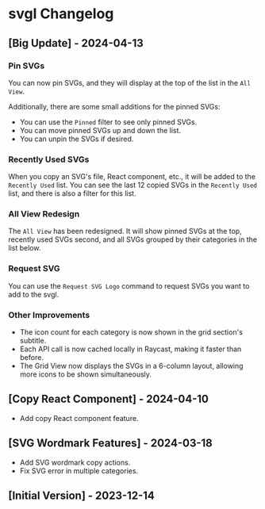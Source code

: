 # svgl Changelog

## [Big Update] - 2024-04-13

### Pin SVGs

You can now pin SVGs, and they will display at the top of the list in the `All View`.

Additionally, there are some small additions for the pinned SVGs:

- You can use the `Pinned` filter to see only pinned SVGs.
- You can move pinned SVGs up and down the list.
- You can unpin the SVGs if desired.

### Recently Used SVGs

When you copy an SVG's file, React component, etc., it will be added to the `Recently Used` list. You can see the last 12 copied SVGs in the `Recently Used` list, and there is also a filter for this list.

### All View Redesign

The `All View` has been redesigned. It will show pinned SVGs at the top, recently used SVGs second, and all SVGs grouped by their categories in the list below.

### Request SVG

You can use the `Request SVG Logo` command to request SVGs you want to add to the svgl.

### Other Improvements

- The icon count for each category is now shown in the grid section's subtitle.
- Each API call is now cached locally in Raycast, making it faster than before.
- The Grid View now displays the SVGs in a 6-column layout, allowing more icons to be shown simultaneously.

## [Copy React Component] - 2024-04-10
- Add copy React component feature.

## [SVG Wordmark Features] - 2024-03-18
- Add SVG wordmark copy actions.
- Fix SVG error in multiple categories.

## [Initial Version] - 2023-12-14